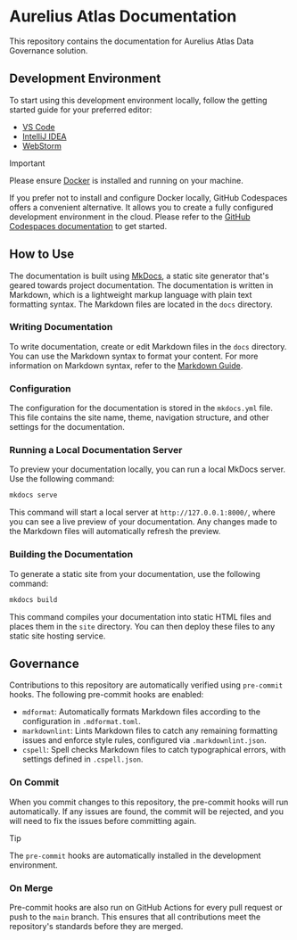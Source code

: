 # Aurelius Atlas Documentation

This repository contains the documentation for Aurelius Atlas Data Governance solution.

## Development Environment

To start using this development environment locally, follow the getting started guide for your preferred editor:

- [VS Code](https://code.visualstudio.com/docs/devcontainers/containers)
- [IntelliJ IDEA](https://www.jetbrains.com/help/idea/connect-to-devcontainer.html)
- [WebStorm](https://www.jetbrains.com/help/webstorm/connect-to-devcontainer.html)

> [!IMPORTANT]
> Please ensure [Docker](https://www.docker.com/) is installed and running on your machine.

If you prefer not to install and configure Docker locally, GitHub Codespaces offers a convenient alternative.
It allows you to create a fully configured development environment in the cloud. Please refer to the
[GitHub Codespaces documentation](https://docs.github.com/en/codespaces) to get started.

## How to Use

The documentation is built using [MkDocs](https://www.mkdocs.org/), a static site generator that's geared
towards project documentation. The documentation is written in Markdown, which is a lightweight markup language
with plain text formatting syntax. The Markdown files are located in the `docs` directory.

### Writing Documentation

To write documentation, create or edit Markdown files in the `docs` directory. You can use the Markdown syntax
to format your content. For more information on Markdown syntax, refer to the [Markdown Guide](https://www.markdownguide.org/).

### Configuration

The configuration for the documentation is stored in the `mkdocs.yml` file. This file contains the site name,
theme, navigation structure, and other settings for the documentation.

### Running a Local Documentation Server

To preview your documentation locally, you can run a local MkDocs server. Use the following command:

```bash
mkdocs serve
```

This command will start a local server at `http://127.0.0.1:8000/`, where you can see a live preview of your
documentation. Any changes made to the Markdown files will automatically refresh the preview.

### Building the Documentation

To generate a static site from your documentation, use the following command:

```bash
mkdocs build
```

This command compiles your documentation into static HTML files and places them in the `site` directory. You can
then deploy these files to any static site hosting service.

## Governance

Contributions to this repository are automatically verified using `pre-commit` hooks. The following pre-commit
hooks are enabled:

- `mdformat`: Automatically formats Markdown files according to the configuration in `.mdformat.toml`.
- `markdownlint`: Lints Markdown files to catch any remaining formatting issues and enforce style rules,
  configured via `.markdownlint.json`.
- `cspell`: Spell checks Markdown files to catch typographical errors, with settings defined in `.cspell.json`.

### On Commit

When you commit changes to this repository, the pre-commit hooks will run automatically. If any issues are found,
the commit will be rejected, and you will need to fix the issues before committing again.

> [!TIP]
> The `pre-commit` hooks are automatically installed in the development environment.

### On Merge

Pre-commit hooks are also run on GitHub Actions for every pull request or push to the `main` branch. This ensures
that all contributions meet the repository's standards before they are merged.
